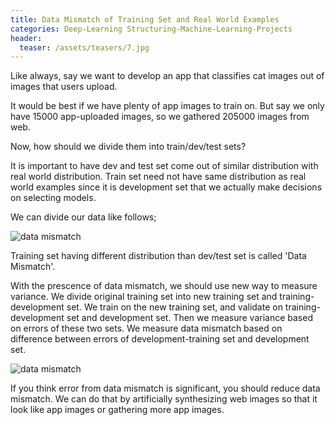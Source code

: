 ```yaml
---
title: Data Mismatch of Training Set and Real World Examples
categories: Deep-Learning Structuring-Machine-Learning-Projects
header:
  teaser: /assets/teasers/7.jpg
---
```


Like always, say we want to develop an app that classifies cat images out of images that users upload.

It would be best if we have plenty of app images to train on. But say we only have 15000 app-uploaded images, so we gathered 205000 images from web.

Now, how should we divide them into train/dev/test sets?

It is important to have dev and test set come out of similar distribution with real world distribution. Train set need not have same distribution as real world examples since it is development set that we actually make decisions on selecting models.

We can divide our data like follows;

![data mismatch](https://lh3.googleusercontent.com/LmUFuwN3opvQ2E2ynmrgkwLFUvYTkXjZWL1Jc-hUyj8_F1AU1bo6EvGoR8VF0L3aqTqXjR2CGR9cuTm1hvyS3c2NXMaHfjzjO5zPh47kv1vpzAXquO14FB0_3WgddbSpI7PcUwLLHQ=w2400)

Training set having different distribution than dev/test set is called 'Data Mismatch'.

With the prescence of data mismatch, we should use new way to measure variance. We divide original training set into new training set and training-development set. We train on the new training set, and validate on training-development set and development set. Then we measure variance based on errors of these two sets. We measure data mismatch based on difference between errors of development-training set and development set.

![data mismatch](https://lh3.googleusercontent.com/ksLI1weNZO-oKGXupXb8ZReqLBuZZqsQX8xz27Rc2A4R-lGles8yqxXAinYpwCcjxPxP6CX9tNvkcci5hx_P4CK-XBuokHz-NhQ9AkF46LqnPhxT3tyeG90eTFaQOZKvW7k7GDOgIQ=w2400)

If you think error from data mismatch is significant, you should reduce data mismatch. We can do that by artificially synthesizing web images so that it look like app images or gathering more app images.
